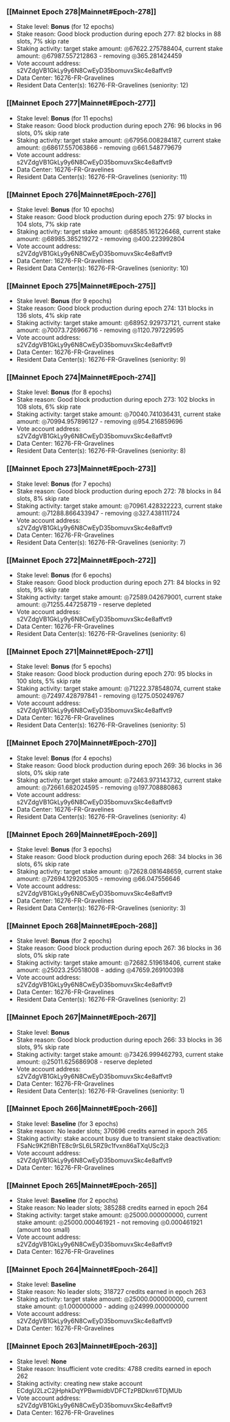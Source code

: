 ### [[Mainnet Epoch 278|Mainnet#Epoch-278]]
* Stake level: **Bonus** (for 12 epochs)
* Stake reason: Good block production during epoch 277: 82 blocks in 88 slots, 7% skip rate
* Staking activity: target stake amount: ◎67622.275788404, current stake amount: ◎67987.557212863 - removing ◎365.281424459
* Vote account address: s2VZdgVB1GkLy9y6N8CwEyD35bomuvxSkc4e8affvt9
* Data Center: 16276-FR-Gravelines
* Resident Data Center(s): 16276-FR-Gravelines (seniority: 12)
### [[Mainnet Epoch 277|Mainnet#Epoch-277]]
* Stake level: **Bonus** (for 11 epochs)
* Stake reason: Good block production during epoch 276: 96 blocks in 96 slots, 0% skip rate
* Staking activity: target stake amount: ◎67956.008284187, current stake amount: ◎68617.557063866 - removing ◎661.548779679
* Vote account address: s2VZdgVB1GkLy9y6N8CwEyD35bomuvxSkc4e8affvt9
* Data Center: 16276-FR-Gravelines
* Resident Data Center(s): 16276-FR-Gravelines (seniority: 11)
### [[Mainnet Epoch 276|Mainnet#Epoch-276]]
* Stake level: **Bonus** (for 10 epochs)
* Stake reason: Good block production during epoch 275: 97 blocks in 104 slots, 7% skip rate
* Staking activity: target stake amount: ◎68585.161226468, current stake amount: ◎68985.385219272 - removing ◎400.223992804
* Vote account address: s2VZdgVB1GkLy9y6N8CwEyD35bomuvxSkc4e8affvt9
* Data Center: 16276-FR-Gravelines
* Resident Data Center(s): 16276-FR-Gravelines (seniority: 10)
### [[Mainnet Epoch 275|Mainnet#Epoch-275]]
* Stake level: **Bonus** (for 9 epochs)
* Stake reason: Good block production during epoch 274: 131 blocks in 136 slots, 4% skip rate
* Staking activity: target stake amount: ◎68952.929737121, current stake amount: ◎70073.726966716 - removing ◎1120.797229595
* Vote account address: s2VZdgVB1GkLy9y6N8CwEyD35bomuvxSkc4e8affvt9
* Data Center: 16276-FR-Gravelines
* Resident Data Center(s): 16276-FR-Gravelines (seniority: 9)
### [[Mainnet Epoch 274|Mainnet#Epoch-274]]
* Stake level: **Bonus** (for 8 epochs)
* Stake reason: Good block production during epoch 273: 102 blocks in 108 slots, 6% skip rate
* Staking activity: target stake amount: ◎70040.741036431, current stake amount: ◎70994.957896127 - removing ◎954.216859696
* Vote account address: s2VZdgVB1GkLy9y6N8CwEyD35bomuvxSkc4e8affvt9
* Data Center: 16276-FR-Gravelines
* Resident Data Center(s): 16276-FR-Gravelines (seniority: 8)
### [[Mainnet Epoch 273|Mainnet#Epoch-273]]
* Stake level: **Bonus** (for 7 epochs)
* Stake reason: Good block production during epoch 272: 78 blocks in 84 slots, 8% skip rate
* Staking activity: target stake amount: ◎70961.428322223, current stake amount: ◎71288.866433947 - removing ◎327.438111724
* Vote account address: s2VZdgVB1GkLy9y6N8CwEyD35bomuvxSkc4e8affvt9
* Data Center: 16276-FR-Gravelines
* Resident Data Center(s): 16276-FR-Gravelines (seniority: 7)
### [[Mainnet Epoch 272|Mainnet#Epoch-272]]
* Stake level: **Bonus** (for 6 epochs)
* Stake reason: Good block production during epoch 271: 84 blocks in 92 slots, 9% skip rate
* Staking activity: target stake amount: ◎72589.042679001, current stake amount: ◎71255.447258719 - reserve depleted
* Vote account address: s2VZdgVB1GkLy9y6N8CwEyD35bomuvxSkc4e8affvt9
* Data Center: 16276-FR-Gravelines
* Resident Data Center(s): 16276-FR-Gravelines (seniority: 6)
### [[Mainnet Epoch 271|Mainnet#Epoch-271]]
* Stake level: **Bonus** (for 5 epochs)
* Stake reason: Good block production during epoch 270: 95 blocks in 100 slots, 5% skip rate
* Staking activity: target stake amount: ◎71222.378548074, current stake amount: ◎72497.428797841 - removing ◎1275.050249767
* Vote account address: s2VZdgVB1GkLy9y6N8CwEyD35bomuvxSkc4e8affvt9
* Data Center: 16276-FR-Gravelines
* Resident Data Center(s): 16276-FR-Gravelines (seniority: 5)
### [[Mainnet Epoch 270|Mainnet#Epoch-270]]
* Stake level: **Bonus** (for 4 epochs)
* Stake reason: Good block production during epoch 269: 36 blocks in 36 slots, 0% skip rate
* Staking activity: target stake amount: ◎72463.973143732, current stake amount: ◎72661.682024595 - removing ◎197.708880863
* Vote account address: s2VZdgVB1GkLy9y6N8CwEyD35bomuvxSkc4e8affvt9
* Data Center: 16276-FR-Gravelines
* Resident Data Center(s): 16276-FR-Gravelines (seniority: 4)
### [[Mainnet Epoch 269|Mainnet#Epoch-269]]
* Stake level: **Bonus** (for 3 epochs)
* Stake reason: Good block production during epoch 268: 34 blocks in 36 slots, 6% skip rate
* Staking activity: target stake amount: ◎72628.081648659, current stake amount: ◎72694.129205305 - removing ◎66.047556646
* Vote account address: s2VZdgVB1GkLy9y6N8CwEyD35bomuvxSkc4e8affvt9
* Data Center: 16276-FR-Gravelines
* Resident Data Center(s): 16276-FR-Gravelines (seniority: 3)
### [[Mainnet Epoch 268|Mainnet#Epoch-268]]
* Stake level: **Bonus** (for 2 epochs)
* Stake reason: Good block production during epoch 267: 36 blocks in 36 slots, 0% skip rate
* Staking activity: target stake amount: ◎72682.519618406, current stake amount: ◎25023.250518008 - adding ◎47659.269100398
* Vote account address: s2VZdgVB1GkLy9y6N8CwEyD35bomuvxSkc4e8affvt9
* Data Center: 16276-FR-Gravelines
* Resident Data Center(s): 16276-FR-Gravelines (seniority: 2)
### [[Mainnet Epoch 267|Mainnet#Epoch-267]]
* Stake level: **Bonus**
* Stake reason: Good block production during epoch 266: 33 blocks in 36 slots, 9% skip rate
* Staking activity: target stake amount: ◎73426.999462793, current stake amount: ◎25011.625686908 - reserve depleted
* Vote account address: s2VZdgVB1GkLy9y6N8CwEyD35bomuvxSkc4e8affvt9
* Data Center: 16276-FR-Gravelines
* Resident Data Center(s): 16276-FR-Gravelines (seniority: 1)
### [[Mainnet Epoch 266|Mainnet#Epoch-266]]
* Stake level: **Baseline** (for 3 epochs)
* Stake reason: No leader slots; 370696 credits earned in epoch 265
* Staking activity: stake account busy due to transient stake deactivation: FSaNc9K2fiBhTE8c9rSL6L5RZ9c1fvxn86aTXqUSc2j3
* Vote account address: s2VZdgVB1GkLy9y6N8CwEyD35bomuvxSkc4e8affvt9
* Data Center: 16276-FR-Gravelines
### [[Mainnet Epoch 265|Mainnet#Epoch-265]]
* Stake level: **Baseline** (for 2 epochs)
* Stake reason: No leader slots; 385288 credits earned in epoch 264
* Staking activity: target stake amount: ◎25000.000000000, current stake amount: ◎25000.000461921 - not removing ◎0.000461921 (amount too small)
* Vote account address: s2VZdgVB1GkLy9y6N8CwEyD35bomuvxSkc4e8affvt9
* Data Center: 16276-FR-Gravelines
### [[Mainnet Epoch 264|Mainnet#Epoch-264]]
* Stake level: **Baseline**
* Stake reason: No leader slots; 318727 credits earned in epoch 263
* Staking activity: target stake amount: ◎25000.000000000, current stake amount: ◎1.000000000 - adding ◎24999.000000000
* Vote account address: s2VZdgVB1GkLy9y6N8CwEyD35bomuvxSkc4e8affvt9
* Data Center: 16276-FR-Gravelines
### [[Mainnet Epoch 263|Mainnet#Epoch-263]]
* Stake level: **None**
* Stake reason: Insufficient vote credits: 4788 credits earned in epoch 262
* Staking activity: creating new stake account ECdgU2LzC2jHphkDqYPBwmidbVDFCTzPBDknr6TDjMUb
* Vote account address: s2VZdgVB1GkLy9y6N8CwEyD35bomuvxSkc4e8affvt9
* Data Center: 16276-FR-Gravelines